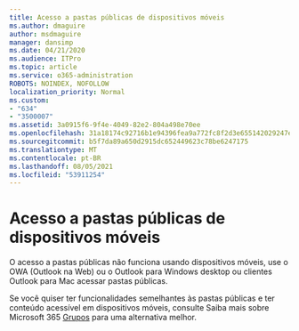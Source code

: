 ```yaml
---
title: Acesso a pastas públicas de dispositivos móveis
ms.author: dmaguire
author: msdmaguire
manager: dansimp
ms.date: 04/21/2020
ms.audience: ITPro
ms.topic: article
ms.service: o365-administration
ROBOTS: NOINDEX, NOFOLLOW
localization_priority: Normal
ms.custom:
- "634"
- "3500007"
ms.assetid: 3a0915f6-9f4e-4049-82e2-804a498e70ee
ms.openlocfilehash: 31a18174c92716b1e94396fea9a772fc8f2d3e655142029247e6e99dae18b03a
ms.sourcegitcommit: b5f7da89a650d2915dc652449623c78be6247175
ms.translationtype: MT
ms.contentlocale: pt-BR
ms.lasthandoff: 08/05/2021
ms.locfileid: "53911254"
---
```

# <a name="public-folder-access-from-mobile-devices"></a>Acesso a pastas públicas de dispositivos móveis

O acesso a pastas públicas não funciona usando dispositivos móveis, use o OWA (Outlook na Web) ou o Outlook para Windows desktop ou clientes Outlook para Mac acessar pastas públicas.

Se você quiser ter funcionalidades semelhantes às pastas públicas e ter conteúdo acessível em dispositivos móveis, consulte Saiba mais sobre Microsoft 365 [Grupos](https://support.office.com/article/learn-about-office-365-groups-b565caa1-5c40-40ef-9915-60fdb2d97fa2) para uma alternativa melhor.
  